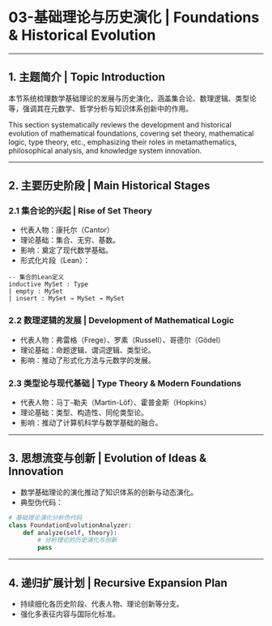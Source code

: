 # 03-基础理论与历史演化 | Foundations & Historical Evolution

---

## 1. 主题简介 | Topic Introduction

本节系统梳理数学基础理论的发展与历史演化，涵盖集合论、数理逻辑、类型论等，强调其在元数学、哲学分析与知识体系创新中的作用。

This section systematically reviews the development and historical evolution of mathematical foundations, covering set theory, mathematical logic, type theory, etc., emphasizing their roles in metamathematics, philosophical analysis, and knowledge system innovation.

---

## 2. 主要历史阶段 | Main Historical Stages

### 2.1 集合论的兴起 | Rise of Set Theory

- 代表人物：康托尔（Cantor）
- 理论基础：集合、无穷、基数。
- 影响：奠定了现代数学基础。
- 形式化片段（Lean）：

```lean
-- 集合的Lean定义
inductive MySet : Type
| empty : MySet
| insert : MySet → MySet → MySet
```

### 2.2 数理逻辑的发展 | Development of Mathematical Logic

- 代表人物：弗雷格（Frege）、罗素（Russell）、哥德尔（Gödel）
- 理论基础：命题逻辑、谓词逻辑、类型论。
- 影响：推动了形式化方法与元数学的发展。

### 2.3 类型论与现代基础 | Type Theory & Modern Foundations

- 代表人物：马丁-勒夫（Martin-Löf）、霍普金斯（Hopkins）
- 理论基础：类型、构造性、同伦类型论。
- 影响：推动了计算机科学与数学基础的融合。

---

## 3. 思想流变与创新 | Evolution of Ideas & Innovation

- 数学基础理论的演化推动了知识体系的创新与动态演化。
- 典型伪代码：

```python
# 基础理论演化分析伪代码
class FoundationEvolutionAnalyzer:
    def analyze(self, theory):
        # 分析理论的历史演化与创新
        pass
```

---

## 4. 递归扩展计划 | Recursive Expansion Plan

- 持续细化各历史阶段、代表人物、理论创新等分支。
- 强化多表征内容与国际化标准。
